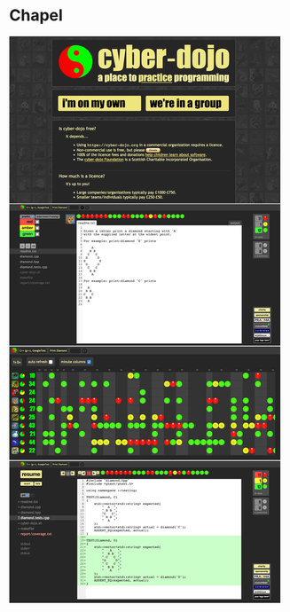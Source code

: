 # Chapel

![cyber-dojo.org home page](https://github.com/cyber-dojo/cyber-dojo/blob/master/shared/home_page_snapshot.png)

